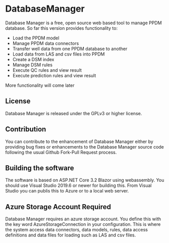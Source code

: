 # DatabaseManager

Database Manager is a free, open source web based tool to manage 
PPDM database. So far this version provides functionality to:
* Load the PPDM model
* Manage PPDM data connectors
* Transfer well data from one PPDM database to another 
* Load data from LAS and csv files into PPDM
* Create a DSM index
* Manage DSM rules
* Execute QC rules and view result
* Execute prediction rules and view result

More functionality will come later

## License 
Database Manager is released under the GPLv3 or higher license.

## Contribution 
You can contribute to the enhancement of Database Manager either by providing 
bug fixes or enhancements to the Database Manager source code following the 
usual Github Fork-Pull Request process.

## Building the software
The software is based on ASP.NET Core 3.2 Blazor using webassembly. You should use
Visual Studio 2019.6 or newer for building this. From Visual Studio you can publis this to Azure or to a local web server.

## Azure Storage Account Required
Database Manager requires an azure storage account. You define this with the key word AzureStorageConnection in your configuration. This is where the system access data connectors, data models, rules, data access definitions and data files for loading such as LAS and csv files.
